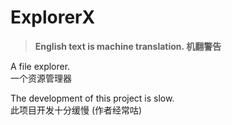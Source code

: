 # ExplorerX

> **English text is machine translation. 机翻警告**

A file explorer.  
一个资源管理器

The development of this project is slow.  
此项目开发十分缓慢 (作者经常咕)
